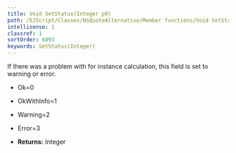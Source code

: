 ```yaml
---
title: Void SetStatus(Integer p0)
path: /EJScript/Classes/NSQuoteAlternative/Member functions/Void SetStatus(Integer p_0)
intellisense: 1
classref: 1
sortOrder: 6093
keywords: SetStatus(Integer)
---
```


If there was a problem with for instance calculation, this field is set to warning or error.

* Ok=0
* OkWithInfo=1
* Warning=2
* Error=3

* **Returns:** Integer


